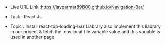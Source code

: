 - Live URL Link :https://jayparmar89800.github.io/Navigation-Bar/

 * Task : React Js 

 - Topic :  Install react-top-loading-bar Liabrary also implement this liabrary in our project & fetch the .env.local file variable value and this variable is used in another page
 
